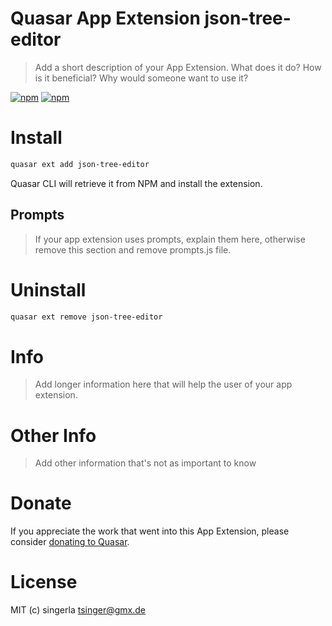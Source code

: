 # Quasar App Extension json-tree-editor

> Add a short description of your App Extension. What does it do? How is it beneficial? Why would someone want to use it?

[![npm](https://img.shields.io/npm/v/quasar-app-extension-json-tree-editor.svg?label=quasar-app-extension-json-tree-editor)](https://www.npmjs.com/package/quasar-app-extension-json-tree-editor)
[![npm](https://img.shields.io/npm/dt/quasar-app-extension-json-tree-editor.svg)](https://www.npmjs.com/package/quasar-app-extension-json-tree-editor)

# Install
```bash
quasar ext add json-tree-editor
```
Quasar CLI will retrieve it from NPM and install the extension.

## Prompts

> If your app extension uses prompts, explain them here, otherwise remove this section and remove prompts.js file.

# Uninstall
```bash
quasar ext remove json-tree-editor
```

# Info
> Add longer information here that will help the user of your app extension.

# Other Info
> Add other information that's not as important to know

# Donate
If you appreciate the work that went into this App Extension, please consider [donating to Quasar](https://donate.quasar.dev).

# License
MIT (c) singerla <tsinger@gmx.de>
